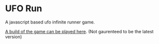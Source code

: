 UFO Run
===========================

A javascript based ufo infinite runner game.

[A build of the game can be played here](http://fcexb.com/games/ufo). (Not gaurenteed to be the latest
version)

